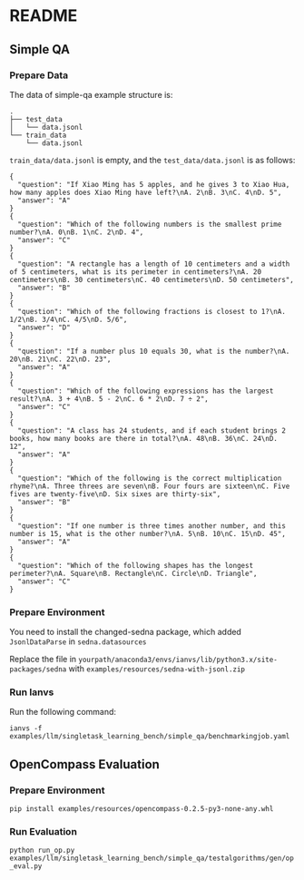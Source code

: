 # README

## Simple QA

### Prepare Data

The data of simple-qa example structure is:

```
.
├── test_data
│   └── data.jsonl
└── train_data
    └── data.jsonl
```

`train_data/data.jsonl` is empty, and the `test_data/data.jsonl` is as follows:

```
{
  "question": "If Xiao Ming has 5 apples, and he gives 3 to Xiao Hua, how many apples does Xiao Ming have left?\nA. 2\nB. 3\nC. 4\nD. 5",
  "answer": "A"
}
{
  "question": "Which of the following numbers is the smallest prime number?\nA. 0\nB. 1\nC. 2\nD. 4",
  "answer": "C"
}
{
  "question": "A rectangle has a length of 10 centimeters and a width of 5 centimeters, what is its perimeter in centimeters?\nA. 20 centimeters\nB. 30 centimeters\nC. 40 centimeters\nD. 50 centimeters",
  "answer": "B"
}
{
  "question": "Which of the following fractions is closest to 1?\nA. 1/2\nB. 3/4\nC. 4/5\nD. 5/6",
  "answer": "D"
}
{
  "question": "If a number plus 10 equals 30, what is the number?\nA. 20\nB. 21\nC. 22\nD. 23",
  "answer": "A"
}
{
  "question": "Which of the following expressions has the largest result?\nA. 3 + 4\nB. 5 - 2\nC. 6 * 2\nD. 7 ÷ 2",
  "answer": "C"
}
{
  "question": "A class has 24 students, and if each student brings 2 books, how many books are there in total?\nA. 48\nB. 36\nC. 24\nD. 12",
  "answer": "A"
}
{
  "question": "Which of the following is the correct multiplication rhyme?\nA. Three threes are seven\nB. Four fours are sixteen\nC. Five fives are twenty-five\nD. Six sixes are thirty-six",
  "answer": "B"
}
{
  "question": "If one number is three times another number, and this number is 15, what is the other number?\nA. 5\nB. 10\nC. 15\nD. 45",
  "answer": "A"
}
{
  "question": "Which of the following shapes has the longest perimeter?\nA. Square\nB. Rectangle\nC. Circle\nD. Triangle",
  "answer": "C"
}
```

### Prepare Environment

You need to install the changed-sedna package, which added `JsonlDataParse` in `sedna.datasources`

Replace the file in `yourpath/anaconda3/envs/ianvs/lib/python3.x/site-packages/sedna` with `examples/resources/sedna-with-jsonl.zip`


### Run Ianvs

Run the following command:

`ianvs -f examples/llm/singletask_learning_bench/simple_qa/benchmarkingjob.yaml`

## OpenCompass Evaluation

### Prepare Environment

`pip install examples/resources/opencompass-0.2.5-py3-none-any.whl`

### Run Evaluation

`python run_op.py examples/llm/singletask_learning_bench/simple_qa/testalgorithms/gen/op_eval.py`

